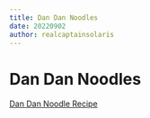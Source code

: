 ```yaml
---
title: Dan Dan Noodles  
date: 20220902
author: realcaptainsolaris
---
```


# Dan Dan Noodles 

[Dan Dan Noodle Recipe](https://thewoksoflife.com/dan-dan-noodles/)

